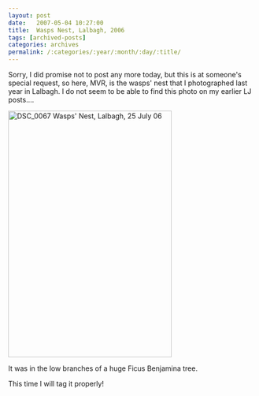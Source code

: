 ```yaml
---
layout: post
date:	2007-05-04 10:27:00
title:  Wasps Nest, Lalbagh, 2006
tags: [archived-posts]
categories: archives
permalink: /:categories/:year/:month/:day/:title/
---
```

Sorry, I did promise not to post any more today, but this is at someone's special request, so here, MVR, is the wasps' nest that I photographed last year in Lalbagh. I do not seem to be able to find this photo on my earlier LJ posts....

<a href="http://www.flickr.com/photos/86494503@N00/201599611/" title="Photo Sharing"><img src="http://farm1.static.flickr.com/75/201599611_02c3bf1400.jpg" width="332" height="500" alt="DSC_0067 Wasps' Nest, Lalbagh, 25 July 06" /></a>

It was in the low branches of a huge Ficus Benjamina tree.

This time I will tag it properly!
